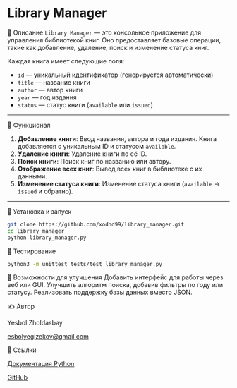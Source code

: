 # Library Manager

📖 Описание
`Library Manager` — это консольное приложение для управления библиотекой книг. Оно предоставляет базовые операции, такие как добавление, удаление, поиск и изменение статуса книг.

Каждая книга имеет следующие поля:
- `id` — уникальный идентификатор (генерируется автоматически)
- `title` — название книги
- `author` — автор книги
- `year` — год издания
- `status` — статус книги (`available` или `issued`)

---

🔧 Функционал
1. **Добавление книги**: Ввод названия, автора и года издания. Книга добавляется с уникальным ID и статусом `available`.
2. **Удаление книги**: Удаление книги по её ID.
3. **Поиск книги**: Поиск книг по названию или автору.
4. **Отображение всех книг**: Вывод всех книг в библиотеке с их данными.
5. **Изменение статуса книги**: Изменение статуса книги (`available` → `issued` и обратно).

---

🚀 Установка и запуск
```bash
git clone https://github.com/xodnd99/library_manager.git
cd library_manager
python library_manager.py
```
🧪 Тестирование
```bash
python3 -m unittest tests/test_library_manager.py
```
🌟 Возможности для улучшения
Добавить интерфейс для работы через веб или GUI.
Улучшить алгоритм поиска, добавив фильтры по году или статусу.
Реализовать поддержку базы данных вместо JSON.

✍️ Автор

Yesbol Zholdasbay

esbolyegizekov@gmail.com 

🔗 Ссылки

[Документация Python](https://docs.python.org/3/)

[GitHub](https://github.com/)
